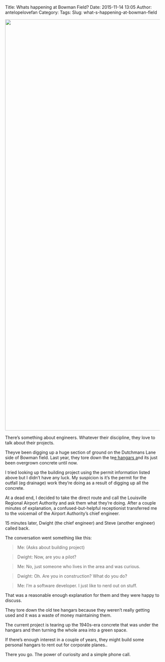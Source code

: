 Title: Whats happening at Bowman Field?
Date: 2015-11-14 13:05
Author: antelopelovefan
Category: 
Tags: 
Slug: what-s-happening-at-bowman-field

<img src="https://cdn-images-1.medium.com/max/800/1*O3Xgo4v6DtWn-lYcnAuCvQ.jpeg" width="1000" height="1333" />

There’s something about engineers. Whatever their discipline, they love to talk about their projects.

Theyve been digging up a huge section of ground on the Dutchmans Lane side of Bowman field. Last year, they tore down the te[e hangars a](https://en.wikipedia.org/wiki/Tee_hangar)nd its just been overgrown concrete until now.

I tried looking up the building project using the permit information listed above but I didn’t have any luck. My suspicion is it’s the permit for the outfall (eg drainage) work they’re doing as a result of digging up all the concrete.

At a dead end, I decided to take the direct route and call the Louisville Regional Airport Authority and ask them what they’re doing. After a couple minutes of explanation, a confused-but-helpful receptionist transferred me to the voicemail of the Airport Authority’s chief engineer.

15 minutes later, Dwight (the chief engineer) and Steve (another engineer) called back.

The conversation went something like this:

> Me: (Asks about building project)

> Dwight: Now, are you a pilot?

> Me: No, just someone who lives in the area and was curious.

> Dwight: Oh. Are you in construction? What do you do?

> Me: I’m a software developer. I just like to nerd out on stuff.

That was a reasonable enough explanation for them and they were happy to discuss.

They tore down the old tee hangars because they weren’t really getting used and it was a waste of money maintaining them.

The current project is tearing up the 1940s-era concrete that was under the hangars and then turning the whole area into a green space.

If there’s enough interest in a couple of years, they might build some personal hangars to rent out for corporate planes..

There you go. The power of curiosity and a simple phone call.

